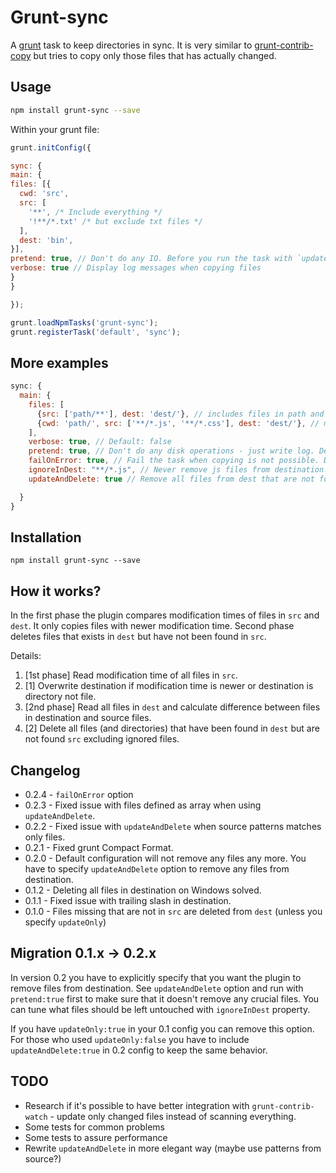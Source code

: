 # Grunt-sync

A [grunt](http://github.com/gruntjs/grunt/) task to keep directories in sync.
It is very similar to [grunt-contrib-copy](https://github.com/gruntjs/grunt-contrib-copy) but
tries to copy only those files that has actually changed.

## Usage

```bash
npm install grunt-sync --save
```

Within your grunt file:

```javascript
grunt.initConfig({

sync: {
main: {
files: [{
  cwd: 'src',
  src: [
    '**', /* Include everything */
    '!**/*.txt' /* but exclude txt files */
  ],
  dest: 'bin',
}],
pretend: true, // Don't do any IO. Before you run the task with `updateAndDelete` PLEASE MAKE SURE it doesn't remove too much.
verbose: true // Display log messages when copying files
}
}

});

grunt.loadNpmTasks('grunt-sync');
grunt.registerTask('default', 'sync');
```

## More examples
```javascript
sync: {
  main: {
    files: [
      {src: ['path/**'], dest: 'dest/'}, // includes files in path and its subdirs
      {cwd: 'path/', src: ['**/*.js', '**/*.css'], dest: 'dest/'}, // makes all src relative to cwd
    ],
    verbose: true, // Default: false
    pretend: true, // Don't do any disk operations - just write log. Default: false
    failOnError: true, // Fail the task when copying is not possible. Default: false
    ignoreInDest: "**/*.js", // Never remove js files from destination. Default: none
    updateAndDelete: true // Remove all files from dest that are not found in src. Default: false

  }
}
```

## Installation
```
npm install grunt-sync --save
```

## How it works?
In the first phase the plugin compares modification times of files in `src` and `dest`. It only copies files with newer modification time. Second phase deletes files that exists in `dest` but have not been found in `src`.

Details:

1. [1st phase] Read modification time of all files in `src`.
1. [1] Overwrite destination if modification time is newer or destination is directory not file.
1. [2nd phase] Read all files in `dest` and calculate difference between files in destination and source files.
1. [2] Delete all files (and directories) that have been found in `dest` but are not found `src` excluding ignored files.


## Changelog
* 0.2.4 - `failOnError` option
* 0.2.3 - Fixed issue with files defined as array when using `updateAndDelete`.
* 0.2.2 - Fixed issue with `updateAndDelete` when source patterns matches only files.
* 0.2.1 - Fixed grunt Compact Format.
* 0.2.0 - Default configuration will not remove any files any more. You have to specify `updateAndDelete` option to remove any files from destination.
* 0.1.2 - Deleting all files in destination on Windows solved.
* 0.1.1 - Fixed issue with trailing slash in destination.
* 0.1.0 - Files missing that are not in `src` are deleted from `dest` (unless you specify `updateOnly`)

## Migration 0.1.x -> 0.2.x
In version 0.2 you have to explicitly specify that you want the plugin to remove files from destination. See `updateAndDelete` option and run with `pretend:true` first to make sure that it doesn't remove any crucial files. You can tune what files should be left untouched with `ignoreInDest` property.

If you have `updateOnly:true` in your 0.1 config you can remove this option. For those who used `updateOnly:false` you have to include `updateAndDelete:true` in 0.2 config to keep the same behavior.

## TODO

* Research if it's possible to have better integration with `grunt-contrib-watch` - update only changed files instead of scanning everything.
* Some tests for common problems
* Some tests to assure performance
* Rewrite `updateAndDelete` in more elegant way (maybe use patterns from source?)
